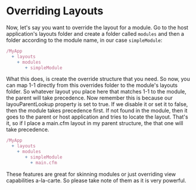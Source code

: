 # Overriding Layouts

Now, let's say you want to override the layout for a module. Go to the host application's layouts folder and create a folder called `modules` and then a folder according to the module name, in our case `simpleModule`:

```javascript
/MyApp
  + layouts 
    + modules 
       + simpleModule
```

What this does, is create the override structure that you need. So now, you can map 1-1 directly from this overrides folder to the module's layouts folder. So whatever layout you place here that matches 1-1 to the module, the parent will take precedence. Now remember this is because our layouParentLookup property is set to true. If we disable it or set it to false, then the module takes precedence first. If not found in the module, then it goes to the parent or host application and tries to locate the layout. That's it, so if I place a main.cfm layout in my parent structure, the that one will take precedence.

```javascript
/MyApp
  + layouts 
    + modules 
       + simpleModule
         + main.cfm
```

These features are great for skinning modules or just overriding view capabilities a-la-carte. So please take note of them as it is very powerful.

